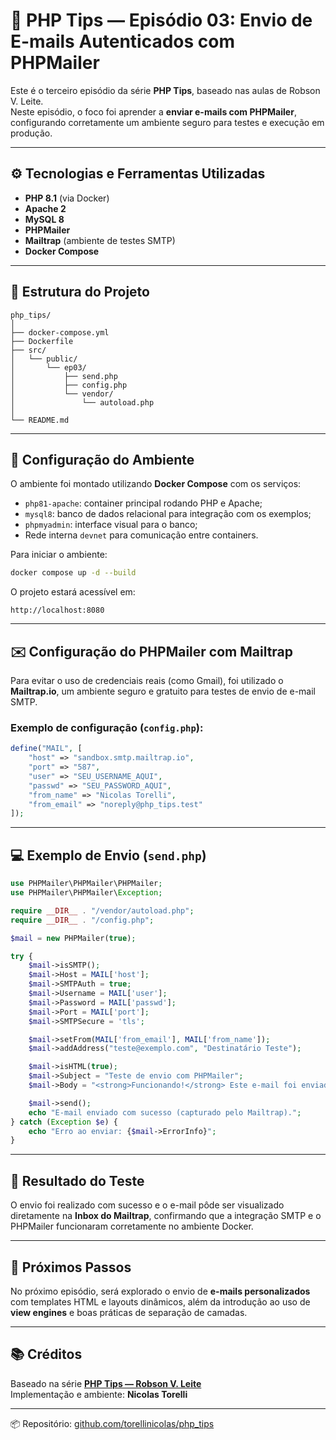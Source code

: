 # 📨 PHP Tips — Episódio 03: Envio de E-mails Autenticados com PHPMailer

Este é o terceiro episódio da série **PHP Tips**, baseado nas aulas de Robson V. Leite.  
Neste episódio, o foco foi aprender a **enviar e-mails com PHPMailer**, configurando corretamente um ambiente seguro para testes e execução em produção.

---

## ⚙️ Tecnologias e Ferramentas Utilizadas

- **PHP 8.1** (via Docker)
- **Apache 2**
- **MySQL 8**
- **PHPMailer**
- **Mailtrap** (ambiente de testes SMTP)
- **Docker Compose**

---

## 🧱 Estrutura do Projeto

```
php_tips/
│
├── docker-compose.yml
├── Dockerfile
├── src/
│   └── public/
│       └── ep03/
│           ├── send.php
│           ├── config.php
│           └── vendor/
│               └── autoload.php
│
└── README.md
```

---

## 🔧 Configuração do Ambiente

O ambiente foi montado utilizando **Docker Compose** com os serviços:
- `php81-apache`: container principal rodando PHP e Apache;
- `mysql8`: banco de dados relacional para integração com os exemplos;
- `phpmyadmin`: interface visual para o banco;
- Rede interna `devnet` para comunicação entre containers.

Para iniciar o ambiente:
```bash
docker compose up -d --build
```

O projeto estará acessível em:
```
http://localhost:8080
```

---

## ✉️ Configuração do PHPMailer com Mailtrap

Para evitar o uso de credenciais reais (como Gmail), foi utilizado o **Mailtrap.io**, um ambiente seguro e gratuito para testes de envio de e-mail SMTP.

### Exemplo de configuração (`config.php`):

```php
define("MAIL", [
    "host" => "sandbox.smtp.mailtrap.io",
    "port" => "587",
    "user" => "SEU_USERNAME_AQUI",
    "passwd" => "SEU_PASSWORD_AQUI",
    "from_name" => "Nicolas Torelli",
    "from_email" => "noreply@php_tips.test"
]);
```

---

## 💻 Exemplo de Envio (`send.php`)

```php
use PHPMailer\PHPMailer\PHPMailer;
use PHPMailer\PHPMailer\Exception;

require __DIR__ . "/vendor/autoload.php";
require __DIR__ . "/config.php";

$mail = new PHPMailer(true);

try {
    $mail->isSMTP();
    $mail->Host = MAIL['host'];
    $mail->SMTPAuth = true;
    $mail->Username = MAIL['user'];
    $mail->Password = MAIL['passwd'];
    $mail->Port = MAIL['port'];
    $mail->SMTPSecure = 'tls';

    $mail->setFrom(MAIL['from_email'], MAIL['from_name']);
    $mail->addAddress("teste@exemplo.com", "Destinatário Teste");

    $mail->isHTML(true);
    $mail->Subject = "Teste de envio com PHPMailer";
    $mail->Body = "<strong>Funcionando!</strong> Este e-mail foi enviado via Mailtrap.";

    $mail->send();
    echo "E-mail enviado com sucesso (capturado pelo Mailtrap).";
} catch (Exception $e) {
    echo "Erro ao enviar: {$mail->ErrorInfo}";
}
```

---

## 🧪 Resultado do Teste

O envio foi realizado com sucesso e o e-mail pôde ser visualizado diretamente na **Inbox do Mailtrap**, confirmando que a integração SMTP e o PHPMailer funcionaram corretamente no ambiente Docker.

---

## 🚀 Próximos Passos

No próximo episódio, será explorado o envio de **e-mails personalizados** com templates HTML e layouts dinâmicos, além da introdução ao uso de **view engines** e boas práticas de separação de camadas.

---

## 📚 Créditos

Baseado na série **[PHP Tips — Robson V. Leite](https://www.youtube.com/playlist?list=PLi_gvjv-JgXqsmCAOrUEv8xXhS2yF4XvF)**  
Implementação e ambiente: **Nicolas Torelli**

---

📦 Repositório: [github.com/torellinicolas/php_tips](https://github.com/torellinicolas/php_tips)
